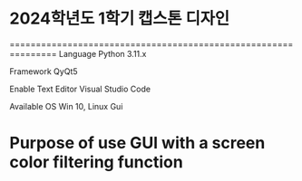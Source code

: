 # 2024학년도 1학기 캡스톤 디자인

 ===============================================================
Language            Python 3.11.x

Framework           QyQt5

Enable Text Editor  Visual Studio Code

Available OS        Win 10, Linux Gui

Purpose of use      GUI with a screen color filtering function
 ===============================================================
